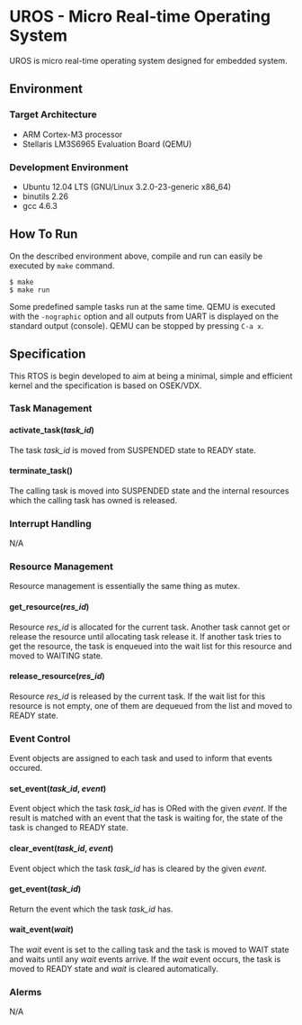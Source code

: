 # UROS - Micro Real-time Operating System

UROS is micro real-time operating system designed for embedded system.

## Environment

### Target Architecture

- ARM Cortex-M3 processor
- Stellaris LM3S6965 Evaluation Board (QEMU)

### Development Environment

- Ubuntu 12.04 LTS (GNU/Linux 3.2.0-23-generic x86_64)
- binutils 2.26
- gcc 4.6.3

## How To Run

On the described environment above, compile and run can easily be executed by `make` command.

```console
$ make
$ make run
```

Some predefined sample tasks run at the same time. QEMU is executed with the `-nographic` option and all outputs from UART is displayed on the standard output (console). QEMU can be stopped by pressing `C-a x`.

## Specification

This RTOS is begin developed to aim at being a minimal, simple and efficient kernel and the specification is based on OSEK/VDX.

### Task Management

#### activate_task(*task_id*)

The task *task_id* is moved from SUSPENDED state to READY state.

#### terminate_task()

The calling task is moved into SUSPENDED state and the internal resources which the calling task has owned is released.

### Interrupt Handling

N/A

### Resource Management

Resource management is essentially the same thing as mutex.

#### get_resource(*res_id*)

Resource *res_id* is allocated for the current task. Another task cannot get or release the resource until allocating task release it. If another task tries to get the resource, the task is enqueued into the wait list for this resource and moved to WAITING state.

#### release_resource(*res_id*)

Resource *res_id* is released by the current task. If the wait list for this resource is not empty, one of them are dequeued from the list and moved to READY state.

### Event Control

Event objects are assigned to each task and used to inform that events occured.

#### set_event(*task_id*, *event*)

Event object which the task *task_id* has is ORed with the given *event*. If the result is matched with an event that the task is waiting for, the state of the task is changed to READY state.

#### clear_event(*task_id*, *event*)

Event object which the task *task_id* has is cleared by the given *event*.

#### get_event(*task_id*)

Return the event which the task *task_id* has.

#### wait_event(*wait*)

The *wait* event is set to the calling task and the task is moved to WAIT state and waits until any *wait* events arrive. If the *wait* event occurs, the task is moved to READY state and *wait* is cleared automatically.

### Alerms

N/A
